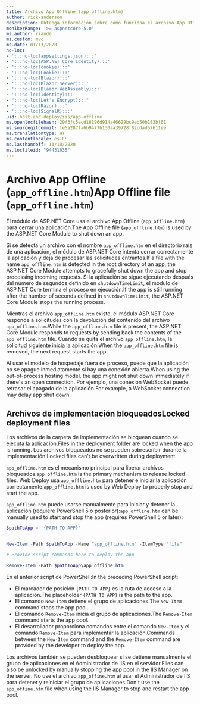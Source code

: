 ```yaml
---
title: Archivo App Offline (app_offline.htm)
author: rick-anderson
description: Obtenga información sobre cómo funciona el archivo App Offline (`app_offline.htm`) con el módulo de ASP.NET Core.
monikerRange: '>= aspnetcore-5.0'
ms.author: riande
ms.custom: mvc
ms.date: 01/13/2020
no-loc:
- ':::no-loc(appsettings.json):::'
- ':::no-loc(ASP.NET Core Identity):::'
- ':::no-loc(cookie):::'
- ':::no-loc(Cookie):::'
- ':::no-loc(Blazor):::'
- ':::no-loc(Blazor Server):::'
- ':::no-loc(Blazor WebAssembly):::'
- ':::no-loc(Identity):::'
- ":::no-loc(Let's Encrypt):::"
- ':::no-loc(Razor):::'
- ':::no-loc(SignalR):::'
uid: host-and-deploy/iis/app-offline
ms.openlocfilehash: 29f3fc5ecd18196d914a46629bc9eb50b183bf61
ms.sourcegitcommit: fe5a287fa6b9477b130aa39728f82cdad57611ee
ms.translationtype: HT
ms.contentlocale: es-ES
ms.lasthandoff: 11/10/2020
ms.locfileid: "94431035"
---
```

# <a name="app-offline-file-app_offlinehtm"></a><span data-ttu-id="76957-103">Archivo App Offline (`app_offline.htm`)</span><span class="sxs-lookup"><span data-stu-id="76957-103">App Offline file (`app_offline.htm`)</span></span>

<span data-ttu-id="76957-104">El módulo de ASP.NET Core usa el archivo App Offline (`app_offline.htm`) para cerrar una aplicación.</span><span class="sxs-lookup"><span data-stu-id="76957-104">The App Offline file (`app_offline.htm`) is used by the ASP.NET Core Module to shut down an app.</span></span>

<span data-ttu-id="76957-105">Si se detecta un archivo con el nombre `app_offline.htm` en el directorio raíz de una aplicación, el módulo de ASP.NET Core intenta cerrar correctamente la aplicación y deja de procesar las solicitudes entrantes.</span><span class="sxs-lookup"><span data-stu-id="76957-105">If a file with the name `app_offline.htm` is detected in the root directory of an app, the ASP.NET Core Module attempts to gracefully shut down the app and stop processing incoming requests.</span></span> <span data-ttu-id="76957-106">Si la aplicación se sigue ejecutando después del número de segundos definido en `shutdownTimeLimit`, el módulo de ASP.NET Core termina el proceso en ejecución.</span><span class="sxs-lookup"><span data-stu-id="76957-106">If the app is still running after the number of seconds defined in `shutdownTimeLimit`, the ASP.NET Core Module stops the running process.</span></span>

<span data-ttu-id="76957-107">Mientras el archivo `app_offline.htm` existe, el módulo ASP.NET Core responde a solicitudes con la devolución del contenido del archivo `app_offline.htm`.</span><span class="sxs-lookup"><span data-stu-id="76957-107">While the `app_offline.htm` file is present, the ASP.NET Core Module responds to requests by sending back the contents of the `app_offline.htm` file.</span></span> <span data-ttu-id="76957-108">Cuando se quita el archivo `app_offline.htm`, la solicitud siguiente inicia la aplicación.</span><span class="sxs-lookup"><span data-stu-id="76957-108">When the `app_offline.htm` file is removed, the next request starts the app.</span></span>

<span data-ttu-id="76957-109">Al usar el modelo de hospedaje fuera de proceso, puede que la aplicación no se apague inmediatamente si hay una conexión abierta.</span><span class="sxs-lookup"><span data-stu-id="76957-109">When using the out-of-process hosting model, the app might not shut down immediately if there's an open connection.</span></span> <span data-ttu-id="76957-110">Por ejemplo, una conexión WebSocket puede retrasar el apagado de la aplicación.</span><span class="sxs-lookup"><span data-stu-id="76957-110">For example, a WebSocket connection may delay app shut down.</span></span>

## <a name="locked-deployment-files"></a><span data-ttu-id="76957-111">Archivos de implementación bloqueados</span><span class="sxs-lookup"><span data-stu-id="76957-111">Locked deployment files</span></span>

<span data-ttu-id="76957-112">Los archivos de la carpeta de implementación se bloquean cuando se ejecuta la aplicación.</span><span class="sxs-lookup"><span data-stu-id="76957-112">Files in the deployment folder are locked when the app is running.</span></span> <span data-ttu-id="76957-113">Los archivos bloqueados no se pueden sobrescribir durante la implementación.</span><span class="sxs-lookup"><span data-stu-id="76957-113">Locked files can't be overwritten during deployment.</span></span>

<span data-ttu-id="76957-114">`app_offline.htm` es el mecanismo principal para liberar archivos bloqueados.</span><span class="sxs-lookup"><span data-stu-id="76957-114">`app_offline.htm` is the primary mechanism to release locked files.</span></span> <span data-ttu-id="76957-115">Web Deploy usa `app_offline.htm` para detener e iniciar la aplicación correctamente.</span><span class="sxs-lookup"><span data-stu-id="76957-115">`app_offline.htm` is used by Web Deploy to properly stop and start the app.</span></span>

<span data-ttu-id="76957-116">`app_offline.htm` puede usarse manualmente para iniciar y detener la aplicación (requiere PowerShell 5 o posterior):</span><span class="sxs-lookup"><span data-stu-id="76957-116">`app_offline.htm` can be manually used to start and stop the app (requires PowerShell 5 or later):</span></span>

```powershell
$pathToApp = '{PATH TO APP}'


New-Item -Path $pathToApp -Name "app_offline.htm" -ItemType "file"

# Provide script commands here to deploy the app

Remove-Item -Path $pathToApp\app_offline.htm
```

<span data-ttu-id="76957-117">En el anterior script de PowerShell:</span><span class="sxs-lookup"><span data-stu-id="76957-117">In the preceding PowerShell script:</span></span>

* <span data-ttu-id="76957-118">El marcador de posición `{PATH TO APP}` es la ruta de acceso a la aplicación.</span><span class="sxs-lookup"><span data-stu-id="76957-118">The placeholder `{PATH TO APP}` is the path to the app.</span></span>
* <span data-ttu-id="76957-119">El comando `New-Item` detiene el grupo de aplicaciones.</span><span class="sxs-lookup"><span data-stu-id="76957-119">The `New-Item` command stops the app pool.</span></span>
* <span data-ttu-id="76957-120">El comando `Remove-Item` inicia el grupo de aplicaciones.</span><span class="sxs-lookup"><span data-stu-id="76957-120">The `Remove-Item` command starts the app pool.</span></span>
* <span data-ttu-id="76957-121">El desarrollador proporciona comandos entre el comando `New-Item` y el comando `Remove-Item` para implementar la aplicación.</span><span class="sxs-lookup"><span data-stu-id="76957-121">Commands between the `New-Item` command and the `Remove-Item` command are provided by the developer to deploy the app.</span></span>

<span data-ttu-id="76957-122">Los archivos también se pueden desbloquear si se detiene manualmente el grupo de aplicaciones en el Administrador de IIS en el servidor.</span><span class="sxs-lookup"><span data-stu-id="76957-122">Files can also be unlocked by manually stopping the app pool in the IIS Manager on the server.</span></span> <span data-ttu-id="76957-123">No use el archivo `app_offine.htm` al usar el Administrador de IIS para detener y reiniciar el grupo de aplicaciones.</span><span class="sxs-lookup"><span data-stu-id="76957-123">Don't use the `app_offine.htm` file when using the IIS Manager to stop and restart the app pool.</span></span>
